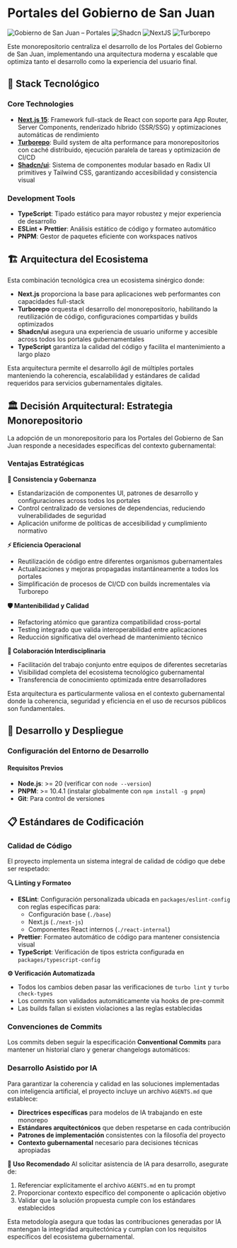 # Portales del Gobierno de San Juan

![Gobierno de San Juan – Portales](https://img.shields.io/badge/Gobierno%20de%20San%20Juan-Portales-615E62?labelColor=EC6608&style=for-the-badge)
![Shadcn](https://img.shields.io/badge/shadcn%2Fui-000000?style=for-the-badge&logo=shadcnui&logoColor=white)
![NextJS](https://img.shields.io/badge/next%20js-000000?style=for-the-badge&logo=nextdotjs&logoColor=white)
![Turborepo](https://img.shields.io/badge/Turborepo-0C0606?style=for-the-badge&logo=turborepo&logoColor=EF4444)

Este monorepositorio centraliza el desarrollo de los Portales del Gobierno de San Juan, implementando una arquitectura moderna y escalable que optimiza tanto el desarrollo como la experiencia del usuario final.

## 🚀 Stack Tecnológico

### Core Technologies
- **[Next.js 15](https://nextjs.org/)**: Framework full-stack de React con soporte para App Router, Server Components, renderizado híbrido (SSR/SSG) y optimizaciones automáticas de rendimiento
- **[Turborepo](https://turbo.build/)**: Build system de alta performance para monorepositorios con caché distribuido, ejecución paralela de tareas y optimización de CI/CD
- **[Shadcn/ui](https://ui.shadcn.com/)**: Sistema de componentes modular basado en Radix UI primitives y Tailwind CSS, garantizando accesibilidad y consistencia visual

### Development Tools
- **TypeScript**: Tipado estático para mayor robustez y mejor experiencia de desarrollo
- **ESLint + Prettier**: Análisis estático de código y formateo automático
- **PNPM**: Gestor de paquetes eficiente con workspaces nativos

## 🏗️ Arquitectura del Ecosistema

Esta combinación tecnológica crea un ecosistema sinérgico donde:

- **Next.js** proporciona la base para aplicaciones web performantes con capacidades full-stack
- **Turborepo** orquesta el desarrollo del monorepositorio, habilitando la reutilización de código, configuraciones compartidas y builds optimizados
- **Shadcn/ui** asegura una experiencia de usuario uniforme y accesible across todos los portales gubernamentales
- **TypeScript** garantiza la calidad del código y facilita el mantenimiento a largo plazo

Esta arquitectura permite el desarrollo ágil de múltiples portales manteniendo la coherencia, escalabilidad y estándares de calidad requeridos para servicios gubernamentales digitales.

## 🏛️ Decisión Arquitectural: Estrategia Monorepositorio

La adopción de un monorepositorio para los Portales del Gobierno de San Juan responde a necesidades específicas del contexto gubernamental:

### Ventajas Estratégicas

**🔄 Consistencia y Gobernanza**
- Estandarización de componentes UI, patrones de desarrollo y configuraciones across todos los portales
- Control centralizado de versiones de dependencias, reduciendo vulnerabilidades de seguridad
- Aplicación uniforme de políticas de accesibilidad y cumplimiento normativo

**⚡ Eficiencia Operacional**
- Reutilización de código entre diferentes organismos gubernamentales
- Actualizaciones y mejoras propagadas instantáneamente a todos los portales
- Simplificación de procesos de CI/CD con builds incrementales vía Turborepo

**🛡️ Mantenibilidad y Calidad**
- Refactoring atómico que garantiza compatibilidad cross-portal
- Testing integrado que valida interoperabilidad entre aplicaciones
- Reducción significativa del overhead de mantenimiento técnico

**👥 Colaboración Interdisciplinaria**
- Facilitación del trabajo conjunto entre equipos de diferentes secretarías
- Visibilidad completa del ecosistema tecnológico gubernamental
- Transferencia de conocimiento optimizada entre desarrolladores

Esta arquitectura es particularmente valiosa en el contexto gubernamental donde la coherencia, seguridad y eficiencia en el uso de recursos públicos son fundamentales.

## 🚀 Desarrollo y Despliegue

### Configuración del Entorno de Desarrollo

#### Requisitos Previos
- **Node.js**: >= 20 (verificar con `node --version`)
- **PNPM**: >= 10.4.1 (instalar globalmente con `npm install -g pnpm`)
- **Git**: Para control de versiones

## 📋 Estándares de Codificación

### Calidad de Código

El proyecto implementa un sistema integral de calidad de código que debe ser respetado:

**🔍 Linting y Formateo**
- **ESLint**: Configuración personalizada ubicada en `packages/eslint-config` con reglas específicas para:
  - Configuración base (`./base`)
  - Next.js (`./next-js`) 
  - Componentes React internos (`./react-internal`)
- **Prettier**: Formateo automático de código para mantener consistencia visual
- **TypeScript**: Verificación de tipos estricta configurada en `packages/typescript-config`

**⚙️ Verificación Automatizada**
- Todos los cambios deben pasar las verificaciones de `turbo lint` y `turbo check-types`
- Los commits son validados automáticamente via hooks de pre-commit
- Las builds fallan si existen violaciones a las reglas establecidas

### Convenciones de Commits

Los commits deben seguir la especificación **Conventional Commits** para mantener un historial claro y generar changelogs automáticos:

### Desarrollo Asistido por IA

Para garantizar la coherencia y calidad en las soluciones implementadas con inteligencia artificial, el proyecto incluye un archivo `AGENTS.md` que establece:

- **Directrices específicas** para modelos de IA trabajando en este monorepo
- **Estándares arquitectónicos** que deben respetarse en cada contribución
- **Patrones de implementación** consistentes con la filosofía del proyecto
- **Contexto gubernamental** necesario para decisiones técnicas apropiadas

**📝 Uso Recomendado**
Al solicitar asistencia de IA para desarrollo, asegurate de:
1. Referenciar explícitamente el archivo `AGENTS.md` en tu prompt
2. Proporcionar contexto específico del componente o aplicación objetivo
3. Validar que la solución propuesta cumple con los estándares establecidos

Esta metodología asegura que todas las contribuciones generadas por IA mantengan la integridad arquitectónica y cumplan con los requisitos específicos del ecosistema gubernamental.